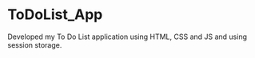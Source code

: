 # ToDoList_App
Developed my To Do List application using HTML, CSS and JS and using session storage.
